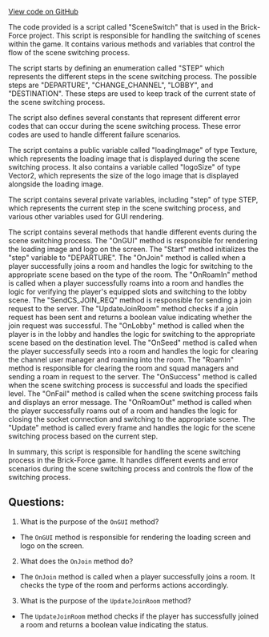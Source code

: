 [View code on GitHub](https://github.com/TieHaxJan/Brick-Force/Assembly-CSharp\SceneSwitch.cs)

The code provided is a script called "SceneSwitch" that is used in the Brick-Force project. This script is responsible for handling the switching of scenes within the game. It contains various methods and variables that control the flow of the scene switching process.

The script starts by defining an enumeration called "STEP" which represents the different steps in the scene switching process. The possible steps are "DEPARTURE", "CHANGE_CHANNEL", "LOBBY", and "DESTINATION". These steps are used to keep track of the current state of the scene switching process.

The script also defines several constants that represent different error codes that can occur during the scene switching process. These error codes are used to handle different failure scenarios.

The script contains a public variable called "loadingImage" of type Texture, which represents the loading image that is displayed during the scene switching process. It also contains a variable called "logoSize" of type Vector2, which represents the size of the logo image that is displayed alongside the loading image.

The script contains several private variables, including "step" of type STEP, which represents the current step in the scene switching process, and various other variables used for GUI rendering.

The script contains several methods that handle different events during the scene switching process. The "OnGUI" method is responsible for rendering the loading image and logo on the screen. The "Start" method initializes the "step" variable to "DEPARTURE". The "OnJoin" method is called when a player successfully joins a room and handles the logic for switching to the appropriate scene based on the type of the room. The "OnRoamIn" method is called when a player successfully roams into a room and handles the logic for verifying the player's equipped slots and switching to the lobby scene. The "SendCS_JOIN_REQ" method is responsible for sending a join request to the server. The "UpdateJoinRoom" method checks if a join request has been sent and returns a boolean value indicating whether the join request was successful. The "OnLobby" method is called when the player is in the lobby and handles the logic for switching to the appropriate scene based on the destination level. The "OnSeed" method is called when the player successfully seeds into a room and handles the logic for clearing the channel user manager and roaming into the room. The "RoamIn" method is responsible for clearing the room and squad managers and sending a roam in request to the server. The "OnSuccess" method is called when the scene switching process is successful and loads the specified level. The "OnFail" method is called when the scene switching process fails and displays an error message. The "OnRoamOut" method is called when the player successfully roams out of a room and handles the logic for closing the socket connection and switching to the appropriate scene. The "Update" method is called every frame and handles the logic for the scene switching process based on the current step.

In summary, this script is responsible for handling the scene switching process in the Brick-Force game. It handles different events and error scenarios during the scene switching process and controls the flow of the switching process.
## Questions: 
 1. What is the purpose of the `OnGUI` method?
- The `OnGUI` method is responsible for rendering the loading screen and logo on the screen.

2. What does the `OnJoin` method do?
- The `OnJoin` method is called when a player successfully joins a room. It checks the type of the room and performs actions accordingly.

3. What is the purpose of the `UpdateJoinRoom` method?
- The `UpdateJoinRoom` method checks if the player has successfully joined a room and returns a boolean value indicating the status.